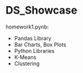 # DS_Showcase

homework1.pynb:
- Pandas Library
- Bar Charts, Box Plots
- Python Libraries
- K-Means
- Clustering



